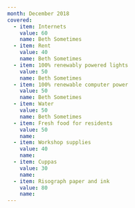 ```yaml
---
month: December 2018
covered:
  - item: Internets
    value: 60
    name: Beth Sometimes
  - item: Rent
    value: 40
    name: Beth Sometimes
  - item: 100% renewably powered lights
    value: 50
    name: Beth Sometimes
  - item: 100% renewable computer power
    value: 50
    name: Beth Sometimes
  - item: Water
    value: 50
    name: Beth Sometimes
  - item: Fresh food for residents
    value: 50
    name: 
  - item: Workshop supplies
    value: 40
    name: 
  - item: Cuppas
    value: 30
    name: 
  - item: Risograph paper and ink
    value: 80
    name: 
---
```

